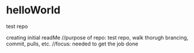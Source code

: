 # helloWorld
test repo

creating initial readMe
//purpose of repo: test repo, walk thorugh brancing, commit, pulls, etc.
//focus: needed to get the job done

